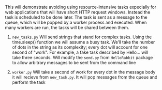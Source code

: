 This will demonstrate avoiding using resource-intensive tasks expecially for web applications that will have short HTTP request windows. Instead the task is scheduled to be done later.
The task is sent as a message to the queue, which will be popped by a worker process and executed. When many workers are run, the tasks will be shared between them.

1. `new_tasks.py`
    Will send strings that stand for complex tasks. Using the time.sleep() function we will assume a busy task. We'll take the number of dots in the string as its complexity; every dot will account for one second of "work". For example, a fake task described by Hello... will take three seconds.
    Will modify the `send.py` from `HelloRabbit` package to allow arbitrary messages to be sent from the command line

2. `worker.py`
    Will take a second of work for every dot in the message body it will recieve from `new_task.py`. It will pop messages from the queue and perform the task